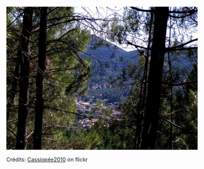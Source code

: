 ![Nathanaël](/images/2022-05-02.jpg)

Crédits: [Cassiopée2010](https://www.flickr.com/people/cmoi30/) on flickr